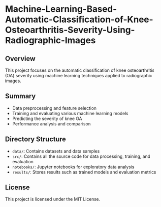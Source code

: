 # Machine-Learning-Based-Automatic-Classification-of-Knee-Osteoarthritis-Severity-Using-Radiographic-Images

## Overview
This project focuses on the automatic classification of knee osteoarthritis (OA) severity using machine learning techniques applied to radiographic images.

## Summary
- Data preprocessing and feature selection
- Training and evaluating various machine learning models
- Predicting the severity of knee OA
- Performance analysis and comparison

## Directory Structure
- `data/`: Contains datasets and data samples
- `src/`: Contains all the source code for data processing, training, and evaluation
- `notebooks/`: Jupyter notebooks for exploratory data analysis
- `results/`: Stores results such as trained models and evaluation metrics

## License
This project is licensed under the MIT License.
